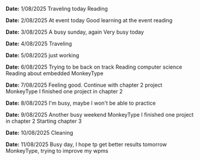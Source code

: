 **Date:** 1/08/2025
Traveling today
Reading

**Date:** 2/08/2025
At event today
Good learning at the event
reading

**Date:** 3/08/2025
A busy sunday, again
Very busy today

**Date:** 4/08/2025
Traveling

**Date:** 5/08/2025
just working

**Date:** 6/08/2025
Trying to be back on track
Reading computer science
Reading about embedded
MonkeyType

**Date:** 7/08/2025
Feeling good.
Continue with chapter 2 project
MonkeyType
I finished one project in chapter 2

**Date:** 8/08/2025
I'm busy, maybe I won't be able to practice

**Date:** 9/08/2025
Another busy weekend
MonkeyType
I finished one project in chapter 2
Starting chapter 3

**Date:** 10/08/2025
Cleaning

**Date:** 11/08/2025
Busy day, I hope tp get better results tomorrow
MonkeyType, trying to improve my wpms
